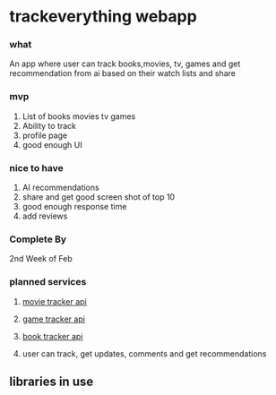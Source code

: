 # trackeverything webapp

### what

An app where user can track books,movies, tv, games and get recommendation from ai based on their watch lists and share

### mvp

1. List of books movies tv games
2. Ability to track
3. profile page
4. good enough UI

### nice to have

1. AI recommendations
2. share and get good screen shot of top 10
3. good enough response time
4. add reviews

### Complete By

2nd Week of Feb

### planned services

1. [movie tracker api](<[https://](https://developer.themoviedb.org/docs/faq)>)

2. [game tracker api](https://api-docs.igdb.com/#business-related-faq)

3. [book tracker api](https://openlibrary.org/developers/api)

4. user can track, get updates, comments and get recommendations

## libraries in use
